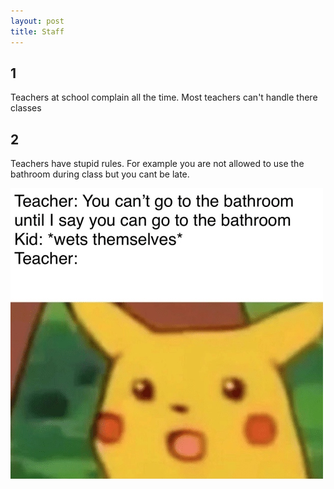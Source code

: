 ```yaml
---
layout: post
title: Staff
---
```


## 1 
Teachers at school complain all the time. Most teachers can't handle there classes 
## 2
Teachers have stupid rules. For example you are not allowed to use the bathroom during class but you cant be late.


![ School ](/images/mrA.jpg)
